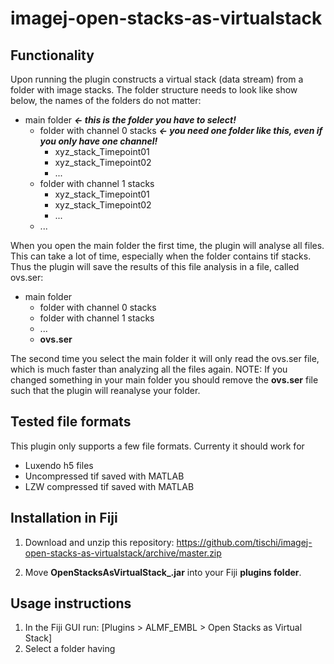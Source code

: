 # imagej-open-stacks-as-virtualstack

## Functionality

Upon running the plugin constructs a virtual stack (data stream) from a folder with image stacks.
The folder structure needs to look like show below, the names of the folders do not matter:

- main folder _**<- this is the folder you have to select!**_
  - folder with channel 0 stacks _**<- you need one folder like this, even if you only have one channel!**_
    - xyz_stack_Timepoint01
    - xyz_stack_Timepoint02
    - ... 
  - folder with channel 1 stacks
    - xyz_stack_Timepoint01
    - xyz_stack_Timepoint02
    - ... 
  - ...

When you open the main folder the first time, the plugin will analyse all files. This can take a lot of time, especially when the folder contains tif stacks. Thus the plugin will save the results of this file analysis in a file, called ovs.ser:

- main folder
  - folder with channel 0 stacks
  - folder with channel 1 stacks
  - ...
  - **ovs.ser**
  

The second time you select the main folder it will only read the ovs.ser file, which is much faster than analyzing all the files again.
NOTE: If you changed something in your main folder you should remove the **ovs.ser** file such that the plugin will reanalyse your folder. 

## Tested file formats

This plugin only supports a few file formats. Currenty it should work for

- Luxendo h5 files
- Uncompressed tif saved with MATLAB
- LZW compressed tif saved with MATLAB

## Installation in Fiji

1. Download and unzip this repository:
https://github.com/tischi/imagej-open-stacks-as-virtualstack/archive/master.zip

2. Move **OpenStacksAsVirtualStack\_.jar** into your Fiji **plugins folder**.

## Usage instructions

1. In the Fiji GUI run: [Plugins > ALMF_EMBL > Open Stacks as Virtual Stack]
2. Select a folder having
